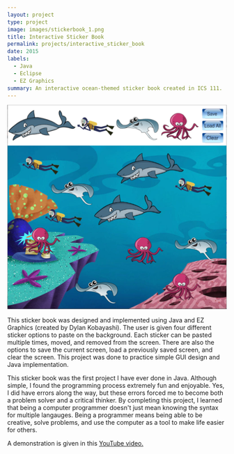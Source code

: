 ```yaml
---
layout: project
type: project
image: images/stickerbook_1.png
title: Interactive Sticker Book
permalink: projects/interactive_sticker_book
date: 2015
labels:
  - Java
  - Eclipse
  - EZ Graphics
summary: An interactive ocean-themed sticker book created in ICS 111.
---
```


<img class="ui medium right floated rounded image" src="../images/stickerbook_2.png">

This sticker book was designed and implemented using Java and EZ Graphics (created by Dylan Kobayashi). The user is given four different sticker options to paste on the background. Each sticker can be pasted multiple times, moved, and removed from the screen. There are also the options to save the current screen, load a previously saved screen, and clear the screen. This project was done to practice simple GUI design and Java implementation.

This sticker book was the first project I have ever done in Java. Although simple, I found the programming process extremely fun and enjoyable. Yes, I did have errors along the way, but these errors forced me to become both a problem solver and a critical thinker. By completing this project, I learned that being a computer programmer doesn't just mean knowing the syntax for multiple langauges. Being a programmer means being able to be creative, solve problems, and use the computer as a tool to make life easier for others.

A demonstration is given in this <a href="https://www.youtube.com/watch?v=I9EgOSseWRY">YouTube video.</a>

